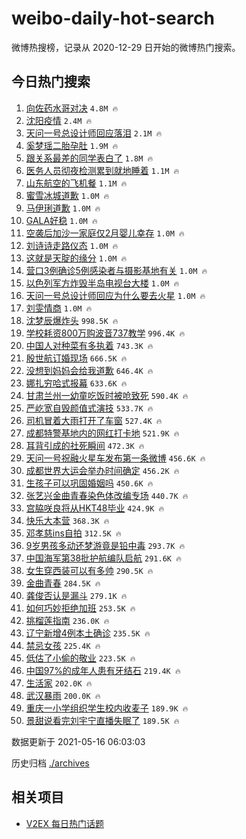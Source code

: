# weibo-daily-hot-search

微博热搜榜，记录从 2020-12-29 日开始的微博热门搜索。

## 今日热门搜索

<!-- BEGIN -->

1. [向佐药水哥对决](https://s.weibo.com/weibo?q=%23%E5%90%91%E4%BD%90%E8%8D%AF%E6%B0%B4%E5%93%A5%E5%AF%B9%E5%86%B3%23&Refer=top) `4.8M 🔥`
1. [沈阳疫情](https://s.weibo.com/weibo?q=%E6%B2%88%E9%98%B3%E7%96%AB%E6%83%85&Refer=top) `2.4M 🔥`
1. [天问一号总设计师回应落泪](https://s.weibo.com/weibo?q=%23%E5%A4%A9%E9%97%AE%E4%B8%80%E5%8F%B7%E6%80%BB%E8%AE%BE%E8%AE%A1%E5%B8%88%E5%9B%9E%E5%BA%94%E8%90%BD%E6%B3%AA%23&Refer=top) `2.1M 🔥`
1. [奚梦瑶二胎孕肚](https://s.weibo.com/weibo?q=%23%E5%A5%9A%E6%A2%A6%E7%91%B6%E4%BA%8C%E8%83%8E%E5%AD%95%E8%82%9A%23&Refer=top) `1.9M 🔥`
1. [跟关系最差的同学表白了](https://s.weibo.com/weibo?q=%23%E8%B7%9F%E5%85%B3%E7%B3%BB%E6%9C%80%E5%B7%AE%E7%9A%84%E5%90%8C%E5%AD%A6%E8%A1%A8%E7%99%BD%E4%BA%86%23&Refer=top) `1.8M 🔥`
1. [医务人员彻夜检测累到就地睡着](https://s.weibo.com/weibo?q=%23%E5%8C%BB%E5%8A%A1%E4%BA%BA%E5%91%98%E5%BD%BB%E5%A4%9C%E6%A3%80%E6%B5%8B%E7%B4%AF%E5%88%B0%E5%B0%B1%E5%9C%B0%E7%9D%A1%E7%9D%80%23&Refer=top) `1.1M 🔥`
1. [山东航空的飞机餐](https://s.weibo.com/weibo?q=%23%E5%B1%B1%E4%B8%9C%E8%88%AA%E7%A9%BA%E7%9A%84%E9%A3%9E%E6%9C%BA%E9%A4%90%23&Refer=top) `1.1M 🔥`
1. [蜜雪冰城道歉](https://s.weibo.com/weibo?q=%23%E8%9C%9C%E9%9B%AA%E5%86%B0%E5%9F%8E%E9%81%93%E6%AD%89%23&Refer=top) `1.0M 🔥`
1. [马伊琍道歉](https://s.weibo.com/weibo?q=%23%E9%A9%AC%E4%BC%8A%E7%90%8D%E9%81%93%E6%AD%89%23&Refer=top) `1.0M 🔥`
1. [GALA好稳](https://s.weibo.com/weibo?q=%23GALA%E5%A5%BD%E7%A8%B3%23&Refer=top) `1.0M 🔥`
1. [空袭后加沙一家庭仅2月婴儿幸存](https://s.weibo.com/weibo?q=%23%E7%A9%BA%E8%A2%AD%E5%90%8E%E5%8A%A0%E6%B2%99%E4%B8%80%E5%AE%B6%E5%BA%AD%E4%BB%852%E6%9C%88%E5%A9%B4%E5%84%BF%E5%B9%B8%E5%AD%98%23&Refer=top) `1.0M 🔥`
1. [刘诗诗走路仪态](https://s.weibo.com/weibo?q=%23%E5%88%98%E8%AF%97%E8%AF%97%E8%B5%B0%E8%B7%AF%E4%BB%AA%E6%80%81%23&Refer=top) `1.0M 🔥`
1. [这就是天腚的缘分](https://s.weibo.com/weibo?q=%23%E8%BF%99%E5%B0%B1%E6%98%AF%E5%A4%A9%E8%85%9A%E7%9A%84%E7%BC%98%E5%88%86%23&Refer=top) `1.0M 🔥`
1. [营口3例确诊5例感染者与摄影基地有关](https://s.weibo.com/weibo?q=%23%E8%90%A5%E5%8F%A33%E4%BE%8B%E7%A1%AE%E8%AF%8A5%E4%BE%8B%E6%84%9F%E6%9F%93%E8%80%85%E4%B8%8E%E6%91%84%E5%BD%B1%E5%9F%BA%E5%9C%B0%E6%9C%89%E5%85%B3%23&Refer=top) `1.0M 🔥`
1. [以色列军方炸毁半岛电视台大楼](https://s.weibo.com/weibo?q=%23%E4%BB%A5%E8%89%B2%E5%88%97%E5%86%9B%E6%96%B9%E7%82%B8%E6%AF%81%E5%8D%8A%E5%B2%9B%E7%94%B5%E8%A7%86%E5%8F%B0%E5%A4%A7%E6%A5%BC%23&Refer=top) `1.0M 🔥`
1. [天问一号总设计师回应为什么要去火星](https://s.weibo.com/weibo?q=%23%E5%A4%A9%E9%97%AE%E4%B8%80%E5%8F%B7%E6%80%BB%E8%AE%BE%E8%AE%A1%E5%B8%88%E5%9B%9E%E5%BA%94%E4%B8%BA%E4%BB%80%E4%B9%88%E8%A6%81%E5%8E%BB%E7%81%AB%E6%98%9F%23&Refer=top) `1.0M 🔥`
1. [刘雯情商](https://s.weibo.com/weibo?q=%23%E5%88%98%E9%9B%AF%E6%83%85%E5%95%86%23&Refer=top) `1.0M 🔥`
1. [沈梦辰爆炸头](https://s.weibo.com/weibo?q=%23%E6%B2%88%E6%A2%A6%E8%BE%B0%E7%88%86%E7%82%B8%E5%A4%B4%23&Refer=top) `998.5K 🔥`
1. [学校耗资800万购波音737教学](https://s.weibo.com/weibo?q=%23%E5%AD%A6%E6%A0%A1%E8%80%97%E8%B5%84800%E4%B8%87%E8%B4%AD%E6%B3%A2%E9%9F%B3737%E6%95%99%E5%AD%A6%23&Refer=top) `996.4K 🔥`
1. [中国人对种菜有多执着](https://s.weibo.com/weibo?q=%23%E4%B8%AD%E5%9B%BD%E4%BA%BA%E5%AF%B9%E7%A7%8D%E8%8F%9C%E6%9C%89%E5%A4%9A%E6%89%A7%E7%9D%80%23&Refer=top) `743.3K 🔥`
1. [殷世航订婚现场](https://s.weibo.com/weibo?q=%23%E6%AE%B7%E4%B8%96%E8%88%AA%E8%AE%A2%E5%A9%9A%E7%8E%B0%E5%9C%BA%23&Refer=top) `666.5K 🔥`
1. [没想到妈妈会给我道歉](https://s.weibo.com/weibo?q=%23%E6%B2%A1%E6%83%B3%E5%88%B0%E5%A6%88%E5%A6%88%E4%BC%9A%E7%BB%99%E6%88%91%E9%81%93%E6%AD%89%23&Refer=top) `646.4K 🔥`
1. [娜扎穷哈式报幕](https://s.weibo.com/weibo?q=%23%E5%A8%9C%E6%89%8E%E7%A9%B7%E5%93%88%E5%BC%8F%E6%8A%A5%E5%B9%95%23&Refer=top) `633.6K 🔥`
1. [甘肃兰州一幼童吃饭时被呛致死](https://s.weibo.com/weibo?q=%23%E7%94%98%E8%82%83%E5%85%B0%E5%B7%9E%E4%B8%80%E5%B9%BC%E7%AB%A5%E5%90%83%E9%A5%AD%E6%97%B6%E8%A2%AB%E5%91%9B%E8%87%B4%E6%AD%BB%23&Refer=top) `590.4K 🔥`
1. [严屹宽自毁颜值式演技](https://s.weibo.com/weibo?q=%23%E4%B8%A5%E5%B1%B9%E5%AE%BD%E8%87%AA%E6%AF%81%E9%A2%9C%E5%80%BC%E5%BC%8F%E6%BC%94%E6%8A%80%23&Refer=top) `533.7K 🔥`
1. [司机冒着大雨打开了车窗](https://s.weibo.com/weibo?q=%23%E5%8F%B8%E6%9C%BA%E5%86%92%E7%9D%80%E5%A4%A7%E9%9B%A8%E6%89%93%E5%BC%80%E4%BA%86%E8%BD%A6%E7%AA%97%23&Refer=top) `527.4K 🔥`
1. [成都特警基地内的网红打卡地](https://s.weibo.com/weibo?q=%23%E6%88%90%E9%83%BD%E7%89%B9%E8%AD%A6%E5%9F%BA%E5%9C%B0%E5%86%85%E7%9A%84%E7%BD%91%E7%BA%A2%E6%89%93%E5%8D%A1%E5%9C%B0%23&Refer=top) `521.9K 🔥`
1. [耳背引成的社死瞬间](https://s.weibo.com/weibo?q=%23%E8%80%B3%E8%83%8C%E5%BC%95%E6%88%90%E7%9A%84%E7%A4%BE%E6%AD%BB%E7%9E%AC%E9%97%B4%23&Refer=top) `472.3K 🔥`
1. [天问一号祝融火星车发布第一条微博](https://s.weibo.com/weibo?q=%23%E5%A4%A9%E9%97%AE%E4%B8%80%E5%8F%B7%E7%A5%9D%E8%9E%8D%E7%81%AB%E6%98%9F%E8%BD%A6%E5%8F%91%E5%B8%83%E7%AC%AC%E4%B8%80%E6%9D%A1%E5%BE%AE%E5%8D%9A%23&Refer=top) `456.6K 🔥`
1. [成都世界大运会举办时间确定](https://s.weibo.com/weibo?q=%23%E6%88%90%E9%83%BD%E4%B8%96%E7%95%8C%E5%A4%A7%E8%BF%90%E4%BC%9A%E4%B8%BE%E5%8A%9E%E6%97%B6%E9%97%B4%E7%A1%AE%E5%AE%9A%23&Refer=top) `456.2K 🔥`
1. [生孩子可以巩固婚姻吗](https://s.weibo.com/weibo?q=%23%E7%94%9F%E5%AD%A9%E5%AD%90%E5%8F%AF%E4%BB%A5%E5%B7%A9%E5%9B%BA%E5%A9%9A%E5%A7%BB%E5%90%97%23&Refer=top) `450.6K 🔥`
1. [张艺兴金曲青春染色体改编专场](https://s.weibo.com/weibo?q=%23%E5%BC%A0%E8%89%BA%E5%85%B4%E9%87%91%E6%9B%B2%E9%9D%92%E6%98%A5%E6%9F%93%E8%89%B2%E4%BD%93%E6%94%B9%E7%BC%96%E4%B8%93%E5%9C%BA%23&Refer=top) `440.7K 🔥`
1. [宫脇咲良将从HKT48毕业](https://s.weibo.com/weibo?q=%23%E5%AE%AB%E8%84%87%E5%92%B2%E8%89%AF%E5%B0%86%E4%BB%8EHKT48%E6%AF%95%E4%B8%9A%23&Refer=top) `424.9K 🔥`
1. [快乐大本营](https://s.weibo.com/weibo?q=%E5%BF%AB%E4%B9%90%E5%A4%A7%E6%9C%AC%E8%90%A5&Refer=top) `368.3K 🔥`
1. [邓孝慈ins自拍](https://s.weibo.com/weibo?q=%23%E9%82%93%E5%AD%9D%E6%85%88ins%E8%87%AA%E6%8B%8D%23&Refer=top) `312.5K 🔥`
1. [9岁男孩多动还梦游竟是铅中毒](https://s.weibo.com/weibo?q=%239%E5%B2%81%E7%94%B7%E5%AD%A9%E5%A4%9A%E5%8A%A8%E8%BF%98%E6%A2%A6%E6%B8%B8%E7%AB%9F%E6%98%AF%E9%93%85%E4%B8%AD%E6%AF%92%23&Refer=top) `293.7K 🔥`
1. [中国海军第38批护航编队启航](https://s.weibo.com/weibo?q=%23%E4%B8%AD%E5%9B%BD%E6%B5%B7%E5%86%9B%E7%AC%AC38%E6%89%B9%E6%8A%A4%E8%88%AA%E7%BC%96%E9%98%9F%E5%90%AF%E8%88%AA%23&Refer=top) `291.6K 🔥`
1. [女生穿西装可以有多帅](https://s.weibo.com/weibo?q=%23%E5%A5%B3%E7%94%9F%E7%A9%BF%E8%A5%BF%E8%A3%85%E5%8F%AF%E4%BB%A5%E6%9C%89%E5%A4%9A%E5%B8%85%23&Refer=top) `290.5K 🔥`
1. [金曲青春](https://s.weibo.com/weibo?q=%23%E9%87%91%E6%9B%B2%E9%9D%92%E6%98%A5%23&Refer=top) `284.5K 🔥`
1. [龚俊否认是漏斗](https://s.weibo.com/weibo?q=%23%E9%BE%9A%E4%BF%8A%E5%90%A6%E8%AE%A4%E6%98%AF%E6%BC%8F%E6%96%97%23&Refer=top) `279.1K 🔥`
1. [如何巧妙拒绝加班](https://s.weibo.com/weibo?q=%23%E5%A6%82%E4%BD%95%E5%B7%A7%E5%A6%99%E6%8B%92%E7%BB%9D%E5%8A%A0%E7%8F%AD%23&Refer=top) `253.5K 🔥`
1. [挑榴莲指南](https://s.weibo.com/weibo?q=%23%E6%8C%91%E6%A6%B4%E8%8E%B2%E6%8C%87%E5%8D%97%23&Refer=top) `236.0K 🔥`
1. [辽宁新增4例本土确诊](https://s.weibo.com/weibo?q=%23%E8%BE%BD%E5%AE%81%E6%96%B0%E5%A2%9E4%E4%BE%8B%E6%9C%AC%E5%9C%9F%E7%A1%AE%E8%AF%8A%23&Refer=top) `235.5K 🔥`
1. [禁忌女孩](https://s.weibo.com/weibo?q=%E7%A6%81%E5%BF%8C%E5%A5%B3%E5%AD%A9&Refer=top) `225.4K 🔥`
1. [低估了小偷的敬业](https://s.weibo.com/weibo?q=%23%E4%BD%8E%E4%BC%B0%E4%BA%86%E5%B0%8F%E5%81%B7%E7%9A%84%E6%95%AC%E4%B8%9A%23&Refer=top) `223.5K 🔥`
1. [中国97%的成年人患有牙结石](https://s.weibo.com/weibo?q=%23%E4%B8%AD%E5%9B%BD97%25%E7%9A%84%E6%88%90%E5%B9%B4%E4%BA%BA%E6%82%A3%E6%9C%89%E7%89%99%E7%BB%93%E7%9F%B3%23&Refer=top) `219.4K 🔥`
1. [生活家](https://s.weibo.com/weibo?q=%E7%94%9F%E6%B4%BB%E5%AE%B6&Refer=top) `202.0K 🔥`
1. [武汉暴雨](https://s.weibo.com/weibo?q=%23%E6%AD%A6%E6%B1%89%E6%9A%B4%E9%9B%A8%23&Refer=top) `200.0K 🔥`
1. [重庆一小学组织学生校内收麦子](https://s.weibo.com/weibo?q=%23%E9%87%8D%E5%BA%86%E4%B8%80%E5%B0%8F%E5%AD%A6%E7%BB%84%E7%BB%87%E5%AD%A6%E7%94%9F%E6%A0%A1%E5%86%85%E6%94%B6%E9%BA%A6%E5%AD%90%23&Refer=top) `189.9K 🔥`
1. [景甜说看完刘宇宁直播失眠了](https://s.weibo.com/weibo?q=%23%E6%99%AF%E7%94%9C%E8%AF%B4%E7%9C%8B%E5%AE%8C%E5%88%98%E5%AE%87%E5%AE%81%E7%9B%B4%E6%92%AD%E5%A4%B1%E7%9C%A0%E4%BA%86%23&Refer=top) `189.5K 🔥`

数据更新于 2021-05-16 06:03:03

<!-- END -->

历史归档 [./archives](./archives)

## 相关项目

- [V2EX 每日热门话题](https://github.com/boojack/v2ex-daily-hot-topic)
